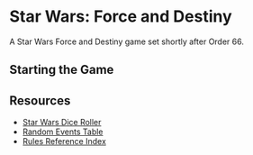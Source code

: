 # Star Wars: Force and Destiny
A Star Wars Force and Destiny game set shortly after Order 66.

## Starting the Game

## Resources
* [Star Wars Dice Roller](https://rpg-dice-roller.herokuapp.com/star_wars)
* [Random Events Table](./game/misc/random_events.md)
* [Rules Reference Index](./game/misc/rules_reference.md)